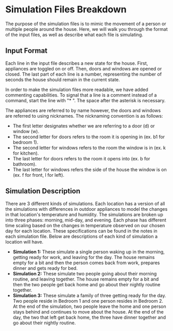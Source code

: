 # Simulation Files Breakdown

The purpose of the simulation files is to mimic the movement of a person or
multiple people around the house. Here, we will walk you through the format of
the input files, as well as describe what each file is simulating.

## Input Format

Each line in the input file describes a new state for the house. First, appliances
are toggled on or off. Then, doors and windows are opened or closed. The last part
of each line is a number, representing the number of seconds the house should
remain in the current state.

In order to make the simulation files more readable, we have added commenting
capabilities. To signal that a line is a comment instead of a command, start the
line with "* ". The space after the asterisk is necessary.

The appliances are referred to by name however, the doors and windows are referred
to using nicknames. The nicknaming convention is as follows:
- The first letter designates whether we are referring to a door (d) or window (w).
- The second letter for doors refers to the room it is opening in (ex. b1 for bedroom 1).
- The second letter for windows refers to the room the window is in (ex. k for kitchen).
- The last letter for doors refers to the room it opens into (ex. b for bathroom).
- The last letter for windows refers the side of the house the window is on (ex. f for front, l for left).

## Simulation Description

There are 3 different kinds of simulations. Each location has a version of all the
simulations with differences in outdoor appliances to model the changes in that
location's temperature and humidity. The simulations are broken up into three
phases: morning, mid-day, and evening. Each phase has different time scaling based
on the changes in temperature observed on our chosen day for each location. These
specifications can be found in the notes in each simulation file. Below are
descriptions of each kind of simulation a location will have.

* **Simulation 1:** These simulate a single person waking up in the morning,
getting ready for work, and leaving for the day. The house remains empty for a bit
and then the person comes back from work, prepares dinner and gets ready for bed.
* **Simulation 2:** These simulate two people going about their morning routine,
and leaving together. The house remains empty for a bit and then the two people
get back home and go about their nightly routine together.
* **Simulation 3:** These simulate a family of three getting ready for the day.
Two people reside in Bedroom 1 and one person resides in Bedroom 2. At the end
of the simulation, two people leave the home and one person stays behind and
continues to move about the house. At the end of the day, the two that left get
back home, the three have dinner together and go about their nightly routine.
